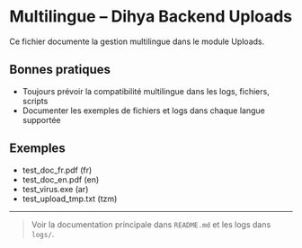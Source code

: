# Multilingue – Dihya Backend Uploads

Ce fichier documente la gestion multilingue dans le module Uploads.

## Bonnes pratiques
- Toujours prévoir la compatibilité multilingue dans les logs, fichiers, scripts
- Documenter les exemples de fichiers et logs dans chaque langue supportée

## Exemples
- test_doc_fr.pdf (fr)
- test_doc_en.pdf (en)
- test_virus.exe (ar)
- test_upload_tmp.txt (tzm)

---

> Voir la documentation principale dans `README.md` et les logs dans `logs/`.

